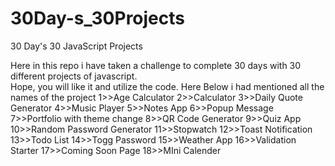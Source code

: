 # 30Day-s_30Projects

30 Day's 30 JavaScript Projects

Here in this repo i have taken a challenge to complete 30 days with 30 different projects of javascript.</br>
Hope, you will like it and utilize the code.
Here Below i had mentioned all the names of the project
1>>Age Calculator
2>>Calculator
3>>Daily Quote Generator
4>>Music Player
5>>Notes App
6>>Popup Message
7>>Portfolio with theme change
8>>QR Code Generator
9>>Quiz App
10>>Random Password Generator
11>>Stopwatch
12>>Toast Notification
13>>Todo List
14>>Togg Password
15>>Weather App
16>>Validation Starter
17>>Coming Soon Page
18>>MIni Calender
